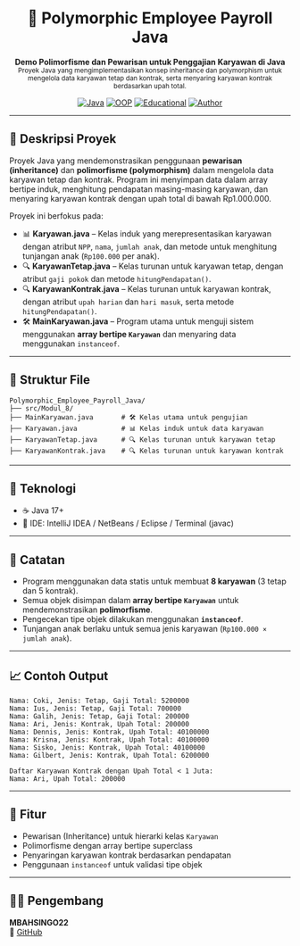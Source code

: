<h1 align="center">🧾 Polymorphic Employee Payroll Java</h1>
<p align="center">
  <b>Demo Polimorfisme dan Pewarisan untuk Penggajian Karyawan di Java</b><br>
  <sub>Proyek Java yang mengimplementasikan konsep inheritance dan polymorphism untuk mengelola data karyawan tetap dan kontrak, serta menyaring karyawan kontrak berdasarkan upah total.</sub>
</p>

<div align="center">

[![Java](https://img.shields.io/badge/Java-17-red?logo=oracle)](https://www.oracle.com/java/)
[![OOP](https://img.shields.io/badge/Concept-Inheritance%20%26%20Polymorphism-blue)]()
[![Educational](https://img.shields.io/badge/Type-OOP%20Project-green)]()
[![Author](https://img.shields.io/badge/Author-MBAHSINGO22-brightgreen)](https://github.com/MBAHSINGO22)

</div>

---

## 📖 Deskripsi Proyek

Proyek Java yang mendemonstrasikan penggunaan **pewarisan (inheritance)** dan **polimorfisme (polymorphism)** dalam mengelola data karyawan tetap dan kontrak. Program ini menyimpan data dalam array bertipe induk, menghitung pendapatan masing-masing karyawan, dan menyaring karyawan kontrak dengan upah total di bawah Rp1.000.000.

Proyek ini berfokus pada:
- 📊 **Karyawan.java** – Kelas induk yang merepresentasikan karyawan dengan atribut `NPP`, `nama`, `jumlah anak`, dan metode untuk menghitung tunjangan anak (`Rp100.000` per anak).
- 🔍 **KaryawanTetap.java** – Kelas turunan untuk karyawan tetap, dengan atribut `gaji pokok` dan metode `hitungPendapatan()`.
- 🔍 **KaryawanKontrak.java** – Kelas turunan untuk karyawan kontrak, dengan atribut `upah harian` dan `hari masuk`, serta metode `hitungPendapatan()`.
- 🛠️ **MainKaryawan.java** – Program utama untuk menguji sistem menggunakan **array bertipe `Karyawan`** dan menyaring data menggunakan `instanceof`.

---

## 📂 Struktur File

```
Polymorphic_Employee_Payroll_Java/
├── src/Modul_8/
├── MainKaryawan.java       # 🛠️ Kelas utama untuk pengujian
├── Karyawan.java           # 📊 Kelas induk untuk data karyawan
├── KaryawanTetap.java      # 🔍 Kelas turunan untuk karyawan tetap
├── KaryawanKontrak.java    # 🔍 Kelas turunan untuk karyawan kontrak
```

---

## 🧰 Teknologi

- ☕ Java 17+
- 🧪 IDE: IntelliJ IDEA / NetBeans / Eclipse / Terminal (javac)

---

## 🧪 Catatan

- Program menggunakan data statis untuk membuat **8 karyawan** (3 tetap dan 5 kontrak).
- Semua objek disimpan dalam **array bertipe `Karyawan`** untuk mendemonstrasikan **polimorfisme**.
- Pengecekan tipe objek dilakukan menggunakan **`instanceof`**.
- Tunjangan anak berlaku untuk semua jenis karyawan (`Rp100.000 × jumlah anak`).

---

## 📈 Contoh Output

```
Nama: Coki, Jenis: Tetap, Gaji Total: 5200000
Nama: Ius, Jenis: Tetap, Gaji Total: 700000
Nama: Galih, Jenis: Tetap, Gaji Total: 200000
Nama: Ari, Jenis: Kontrak, Upah Total: 200000
Nama: Dennis, Jenis: Kontrak, Upah Total: 40100000
Nama: Krisna, Jenis: Kontrak, Upah Total: 40100000
Nama: Sisko, Jenis: Kontrak, Upah Total: 40100000
Nama: Gilbert, Jenis: Kontrak, Upah Total: 6200000

Daftar Karyawan Kontrak dengan Upah Total < 1 Juta:
Nama: Ari, Upah Total: 200000
```

---

## 🧠 Fitur

- Pewarisan (Inheritance) untuk hierarki kelas `Karyawan`
- Polimorfisme dengan array bertipe superclass
- Penyaringan karyawan kontrak berdasarkan pendapatan
- Penggunaan `instanceof` untuk validasi tipe objek

---

## 👨‍💻 Pengembang

**MBAHSINGO22**  
🔗 [GitHub](https://github.com/MBAHSINGO22)
